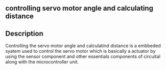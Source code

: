 ## controlling servo motor angle and calculating distance

## Description
   
   Controlling the servo motor angle and calculatind distance is a embbeded syatem used to control the servo motor which is basically a actuator by using the sensor component and other essentials components of circuital along with the microcontroller unit.

